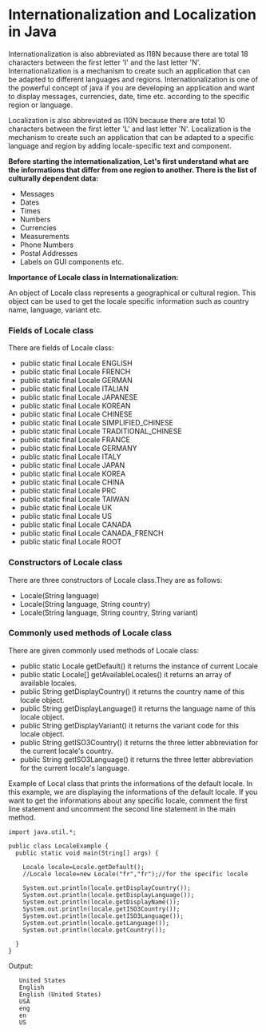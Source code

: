 # Internationalization and Localization in Java

Internationalization is also abbreviated as I18N because there are total 18 characters between the first letter 'I' and the last letter 'N'. Internationalization is a mechanism to 
create such an application that can be adapted to different languages and regions.
Internationalization is one of the powerful concept of java if you are developing an application and want to display messages, currencies, date, time etc. according to the specific 
region or language.

Localization is also abbreviated as I10N because there are total 10 characters between the first letter 'L' and last letter 'N'. Localization is the mechanism to create such an 
application that can be adapted to a specific language and region by adding locale-specific text and component.

**Before starting the internationalization, Let's first understand what are the informations that differ from one region to another. There is the list of culturally dependent data:**

- Messages
- Dates
- Times
- Numbers
- Currencies
- Measurements
- Phone Numbers
- Postal Addresses
- Labels on GUI components etc.

**Importance of Locale class in Internationalization:**

An object of Locale class represents a geographical or cultural region. This object can be used to get the locale specific information such as country name, language, variant etc.

### Fields of Locale class
There are fields of Locale class:

- public static final Locale ENGLISH
- public static final Locale FRENCH
- public static final Locale GERMAN
- public static final Locale ITALIAN
- public static final Locale JAPANESE
- public static final Locale KOREAN
- public static final Locale CHINESE
- public static final Locale SIMPLIFIED_CHINESE
- public static final Locale TRADITIONAL_CHINESE
- public static final Locale FRANCE
- public static final Locale GERMANY
- public static final Locale ITALY
- public static final Locale JAPAN
- public static final Locale KOREA
- public static final Locale CHINA
- public static final Locale PRC
- public static final Locale TAIWAN
- public static final Locale UK
- public static final Locale US
- public static final Locale CANADA
- public static final Locale CANADA_FRENCH
- public static final Locale ROOT

### Constructors of Locale class
There are three constructors of Locale class.They are as follows:

- Locale(String language)
- Locale(String language, String country)
- Locale(String language, String country, String variant)

### Commonly used methods of Locale class
There are given commonly used methods of Locale class:

- public static Locale getDefault() it returns the instance of current Locale
- public static Locale[] getAvailableLocales() it returns an array of available locales.
- public String getDisplayCountry() it returns the country name of this locale object.
- public String getDisplayLanguage() it returns the language name of this locale object.
- public String getDisplayVariant() it returns the variant code for this locale object.
- public String getISO3Country() it returns the three letter abbreviation for the current locale's country.
- public String getISO3Language() it returns the three letter abbreviation for the current locale's language.

Example of Local class that prints the informations of the default locale. In this example, we are displaying the informations of the default locale. If you want to get the 
informations about any specific locale, comment the first line statement and uncomment the second line statement in the main method.

    import java.util.*;  
    
    public class LocaleExample {  
      public static void main(String[] args) {  
    
        Locale locale=Locale.getDefault();  
        //Locale locale=new Locale("fr","fr");//for the specific locale  
  
        System.out.println(locale.getDisplayCountry());  
        System.out.println(locale.getDisplayLanguage());  
        System.out.println(locale.getDisplayName());  
        System.out.println(locale.getISO3Country());  
        System.out.println(locale.getISO3Language());  
        System.out.println(locale.getLanguage());  
        System.out.println(locale.getCountry());  
      
      }  
    }  

Output:

       United States
       English
       English (United States)
       USA
       eng
       en
       US
